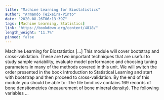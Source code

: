 ```yaml
---
title: "Machine Learning for Biostatistics"
author: "Armando Teixeira-Pinto"
date: "2020-08-26T06:13:39Z"
tags: [Machine Learning, Statistics]
link: "https://bookdown.org/content/4818/"
length_weight: "11.7%"
pinned: false
---
```


Machine Learning for Biostatistics [...] This module will cover bootstrap and cross-validation. These are two
important techniques that are useful to study sample variability, evaluate
model performance and choosing tuning parameters in many of the methods
covered in this unit. We will switch the order presented in the book Introduction to Statistical
Learning and start with bootstrap and then proceed to cross-validation. By the end of this module you should be able to: The file bmd.csv
contains 169 records of bone densitometries (measurement of
bone mineral density). The following variables ...
